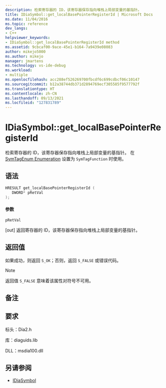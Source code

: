 ```yaml
---
description: 检索寄存器的 ID，该寄存器保存指向堆栈上局部变量的基指针。
title: IDiaSymbol::get_localBasePointerRegisterId | Microsoft Docs
ms.date: 11/04/2016
ms.topic: reference
dev_langs:
- C++
helpviewer_keywords:
- IDiaSymbol::get_localBasePointerRegisterId method
ms.assetid: 9cbcaf00-9ace-45e1-b164-7a9439e08083
author: mikejo5000
ms.author: mikejo
manager: jmartens
ms.technology: vs-ide-debug
ms.workload:
- multiple
ms.openlocfilehash: acc288ef526269700fbcdf6c699cdbcf06c10147
ms.sourcegitcommit: b12a38744db371d2894769ecf305585f9577792f
ms.translationtype: HT
ms.contentlocale: zh-CN
ms.lasthandoff: 09/13/2021
ms.locfileid: "127831789"
---
```

# <a name="idiasymbolget_localbasepointerregisterid"></a>IDiaSymbol::get_localBasePointerRegisterId
检索寄存器的 ID，该寄存器保存指向堆栈上局部变量的基指针。 在 [SymTagEnum Enumeration](../../debugger/debug-interface-access/symtagenum.md) 设置为 `SymTagFunction` 时使用。

## <a name="syntax"></a>语法

```C++
HRESULT get_localBasePointerRegisterId ( 
   DWORD* pRetVal
);
```

#### <a name="parameters"></a>参数
 `pRetVal`

[out] 返回寄存器的 ID，该寄存器保存指向堆栈上局部变量的基指针。

## <a name="return-value"></a>返回值
 如果成功，则返回 `S_OK`；否则，返回 `S_FALSE` 或错误代码。

> [!NOTE]
> 返回值 `S_FALSE` 意味着该属性对符号不可用。

## <a name="remarks"></a>备注

## <a name="requirements"></a>要求
 标头：Dia2.h

 库：diaguids.lib

 DLL：msdia100.dll

## <a name="see-also"></a>另请参阅
- [IDiaSymbol](../../debugger/debug-interface-access/idiasymbol.md)
